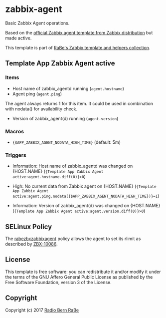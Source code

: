 # zabbix-agent

Basic Zabbix Agent operations.

Based on the [official Zabbix agent template from Zabbix distribution](https://share.zabbix.com/official-templates/applications/zabbix-agent) but made active.

This template is part of [RaBe's Zabbix template and helpers
collection](https://github.com/radiorabe/rabe-zabbix).

## Template App Zabbix Agent active

### Items 
* Host name of zabbix_agentd running (`agent.hostname`)
* Agent ping (`agent.ping`)

The agent always returns 1 for this item. It could be used in combination with nodata() for availability check.

* Version of zabbix_agent(d) running (`agent.version`)
### Macros

* `{$APP_ZABBIX_AGENT_NODATA_HIGH_TIME}` (default: 5m)
### Triggers

* Information: Host name of zabbix_agentd was changed on {HOST.NAME} (`{Template App Zabbix Agent active:agent.hostname.diff(0)}>0`)

* High: No current data from Zabbix agent on {HOST.NAME} (`{Template App Zabbix Agent active:agent.ping.nodata({$APP_ZABBIX_AGENT_NODATA_HIGH_TIME})}=1`)

* Information: Version of zabbix_agent(d) was changed on {HOST.NAME} (`{Template App Zabbix Agent active:agent.version.diff(0)}>0`)
## SELinux Policy

The [rabezbxzabbixagent](selinux/rabezbxzabbixagent.te) policy allows the agent to set its rlimit
as described by [ZBX-10086](https://support.zabbix.com/browse/ZBX-10086).

## License
This template is free software: you can redistribute it and/or modify it under
the terms of the GNU Affero General Public License as published by the Free
Software Foundation, version 3 of the License.

## Copyright
Copyright (c) 2017 [Radio Bern RaBe](http://www.rabe.ch)
